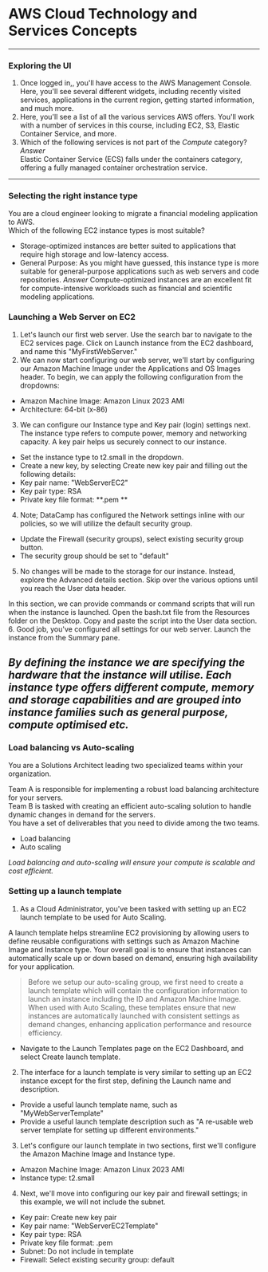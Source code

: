 # AWS Cloud Technology and Services Concepts
---
### Exploring the UI
1. Once logged in,, you'll have access to the AWS Management Console. Here, you'll see several different widgets, including recently visited services, applications in the current region, getting started information, and much more.
2. Here, you'll see a list of all the various services AWS offers. You'll work with a number of services in this course, including EC2, S3, Elastic Container Service, and more.
3. Which of the following services is not part of the _Compute_ category?    
*Answer*    
Elastic Container Service (ECS) falls under the containers category, offering a fully managed container orchestration service.
---
### Selecting the right instance type
You are a cloud engineer looking to migrate a financial modeling application to AWS.    
Which of the following EC2 instance types is most suitable?
* Storage-optimized instances are better suited to applications that require high storage and low-latency access.
* General Purpose: As you might have guessed, this instance type is more suitable for general-purpose applications such as web servers and code repositories.
*Answer*
Compute-optimized instances are an excellent fit for compute-intensive workloads such as financial and scientific modeling applications.

### Launching a Web Server on EC2
1. Let's launch our first web server. Use the search bar to navigate to the EC2 services page. Click on Launch instance from the EC2 dashboard, and name this "MyFirstWebServer."
2. We can now start configuring our web server, we'll start by configuring our Amazon Machine Image under the Applications and OS Images header. To begin, we can apply the following configuration from the dropdowns:
* Amazon Machine Image: Amazon Linux 2023 AMI
* Architecture: 64-bit (x-86)
3. We can configure our Instance type and Key pair (login) settings next. The instance type refers to compute power, memory and networking capacity. A key pair helps us securely connect to our instance.
* Set the instance type to t2.small in the dropdown.
* Create a new key, by selecting Create new key pair and filling out the following details:
* Key pair name: "WebServerEC2"
* Key pair type: RSA
* Private key file format: **.pem **
4. Note; DataCamp has configured the Network settings inline with our policies, so we will utilize the default security group.
* Update the Firewall (security groups), select existing security group button.
* The security group should be set to "default"
5. No changes will be made to the storage for our instance. Instead, explore the Advanced details section. Skip over the various options until you reach the User data header.
    
In this section, we can provide commands or command scripts that will run when the instance is launched. Open the bash.txt file from the Resources folder on the Desktop. Copy and paste the script into the User data section.
6. Good job, you've configured all settings for our web server. Launch the instance from the Summary pane.

     
*By defining the instance we are specifying the hardware that the instance will utilise. Each instance type offers different compute, memory and storage capabilities and are grouped into instance families such as general purpose, compute optimised etc.*
---
### Load balancing vs Auto-scaling
You are a Solutions Architect leading two specialized teams within your organization.

Team A is responsible for implementing a robust load balancing architecture for your servers.   
Team B is tasked with creating an efficient auto-scaling solution to handle dynamic changes in demand for the servers.   
You have a set of deliverables that you need to divide among the two teams.   
* Load balancing
* Auto scaling

*Load balancing and auto-scaling will ensure your compute is scalable and cost efficient.*
### Setting up a launch template
1. As a Cloud Administrator, you've been tasked with setting up an EC2 launch template to be used for Auto Scaling.
   
A launch template helps streamline EC2 provisioning by allowing users to define reusable configurations with settings such as Amazon Machine Image and Instance type. Your overall goal is to ensure that instances can automatically scale up or down based on demand, ensuring high availability for your application.
> Before we setup our auto-scaling group, we first need to create a launch template which will contain the configuration information to launch an instance including the ID and Amazon Machine Image. When used with Auto Scaling, these templates ensure that new instances are automatically launched with consistent settings as demand changes, enhancing application performance and resource efficiency.
* Navigate to the Launch Templates page on the EC2 Dashboard, and select Create launch template.

2. The interface for a launch template is very similar to setting up an EC2 instance except for the first step, defining the Launch name and description.
* Provide a useful launch template name, such as "MyWebServerTemplate"
* Provide a useful launch template description such as "A re-usable web server template for setting up different environments."

3. Let's configure our launch template in two sections, first we'll configure the Amazon Machine Image and Instance type.
* Amazon Machine Image: Amazon Linux 2023 AMI
* Instance type: t2.small

4. Next, we'll move into configuring our key pair and firewall settings; in this example, we will not include the subnet.
* Key pair: Create new key pair
* Key pair name: "WebServerEC2Template"
* Key pair type: RSA
* Private key file format: .pem
* Subnet: Do not include in template
* Firewall: Select existing security group: default
